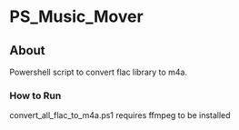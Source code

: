 # PS_Music_Mover

## About
Powershell script to convert flac library to m4a.

### How to Run

convert_all_flac_to_m4a.ps1
requires ffmpeg to be installed

